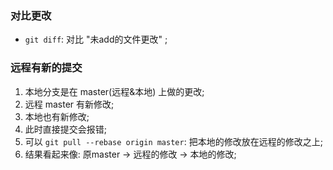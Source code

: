 ### 对比更改
* `git diff`: 对比 "未add的文件更改" ;




### 远程有新的提交
1. 本地分支是在 master(远程&本地) 上做的更改;
2. 远程 master 有新修改;
3. 本地也有新修改;
4. 此时直接提交会报错;
5. 可以 `git pull --rebase origin master`: 把本地的修改放在远程的修改之上;
6. 结果看起来像: 原master -> 远程的修改 -> 本地的修改;